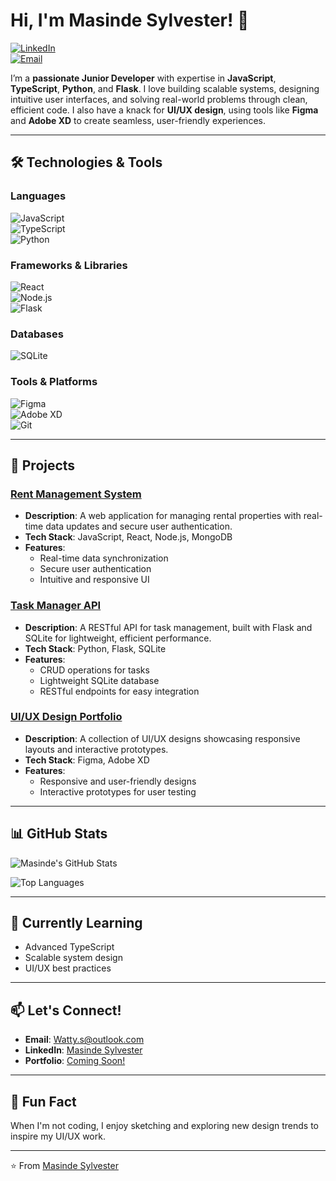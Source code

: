 # Hi, I'm Masinde Sylvester! 👋  

[![LinkedIn](https://img.shields.io/badge/LinkedIn-Connect-blue)](https://www.linkedin.com/in/m-sylvester-9bb732251/)  
[![Email](https://img.shields.io/badge/Email-Reach%20Out-red)](mailto:Watty.s@outlook.com)  

I’m a **passionate Junior Developer** with expertise in **JavaScript**, **TypeScript**, **Python**, and **Flask**. 
I love building scalable systems, designing intuitive user interfaces, and solving real-world problems through clean, 
efficient code. I also have a knack for **UI/UX design**, using tools like **Figma** and **Adobe XD** to create seamless, 
user-friendly experiences.  

---

## 🛠️ Technologies & Tools  

### Languages  
![JavaScript](https://img.shields.io/badge/JavaScript-F7DF1E?style=for-the-badge&logo=javascript&logoColor=black)  
![TypeScript](https://img.shields.io/badge/TypeScript-3178C6?style=for-the-badge&logo=typescript&logoColor=white)  
![Python](https://img.shields.io/badge/Python-3776AB?style=for-the-badge&logo=python&logoColor=white)  

### Frameworks & Libraries  
![React](https://img.shields.io/badge/React-20232A?style=for-the-badge&logo=react&logoColor=61DAFB)  
![Node.js](https://img.shields.io/badge/Node.js-339933?style=for-the-badge&logo=node.js&logoColor=white)  
![Flask](https://img.shields.io/badge/Flask-000000?style=for-the-badge&logo=flask&logoColor=white)  

### Databases  
![SQLite](https://img.shields.io/badge/SQLite-07405E?style=for-the-badge&logo=sqlite&logoColor=white)  

### Tools & Platforms  
![Figma](https://img.shields.io/badge/Figma-F24E1E?style=for-the-badge&logo=figma&logoColor=white)  
![Adobe XD](https://img.shields.io/badge/Adobe%20XD-FF61F6?style=for-the-badge&logo=adobe-xd&logoColor=white)  
![Git](https://img.shields.io/badge/Git-F05032?style=for-the-badge&logo=git&logoColor=white)  

---

## 🚀 Projects  

### [Rent Management System](https://github.com/yourusername/rent-management-system)  
- **Description**: A web application for managing rental properties with real-time data updates and secure user authentication.  
- **Tech Stack**: JavaScript, React, Node.js, MongoDB  
- **Features**:  
  - Real-time data synchronization  
  - Secure user authentication  
  - Intuitive and responsive UI  

### [Task Manager API](https://github.com/yourusername/task-manager-api)  
- **Description**: A RESTful API for task management, built with Flask and SQLite for lightweight, efficient performance.  
- **Tech Stack**: Python, Flask, SQLite  
- **Features**:  
  - CRUD operations for tasks  
  - Lightweight SQLite database  
  - RESTful endpoints for easy integration  

### [UI/UX Design Portfolio](https://github.com/yourusername/ui-ux-portfolio)  
- **Description**: A collection of UI/UX designs showcasing responsive layouts and interactive prototypes.  
- **Tech Stack**: Figma, Adobe XD  
- **Features**:  
  - Responsive and user-friendly designs  
  - Interactive prototypes for user testing  

---

## 📊 GitHub Stats  

![Masinde's GitHub Stats](https://github-readme-stats.vercel.app/api?username=yourusername&show_icons=true&theme=radical)  

![Top Languages](https://github-readme-stats.vercel.app/api/top-langs/?username=yourusername&layout=compact&theme=radical)  

---

## 🌱 Currently Learning  
- Advanced TypeScript  
- Scalable system design  
- UI/UX best practices  

---

## 📫 Let's Connect!  
- **Email**: [Watty.s@outlook.com](mailto:Watty.s@outlook.com)  
- **LinkedIn**: [Masinde Sylvester](https://www.linkedin.com/in/m-sylvester-9bb732251/)  
- **Portfolio**: [Coming Soon!](#)  

---

## 💬 Fun Fact  
When I'm not coding, I enjoy sketching and exploring new design trends to inspire my UI/UX work.  

---

⭐️ From [Masinde Sylvester](https://github.com/masinces)  